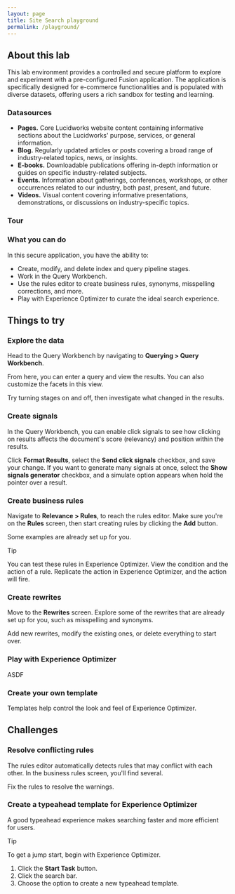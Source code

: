 ```yaml
---
layout: page
title: Site Search playground
permalink: /playground/
---
```


<link rel="stylesheet" href="/lib/public/global-training.css">

<!-- NOTES

**To-do**

* Add comments to all stages, existing rules, etc.

**Basic things they can do**

* Examine conflicting rules

**Useful admonitions**

> [!NOTE]  
> Highlights information that users should take into account, even when skimming.

> [!TIP]
> Optional information to help a user be more successful.

> [!IMPORTANT]  
> Crucial information necessary for users to succeed.

> [!WARNING]  
> Critical content demanding immediate user attention due to potential risks.

> [!CAUTION]
> Negative potential consequences of an action.


-->

## About this lab

This lab environment provides a controlled and secure platform to explore and experiment with a pre-configured Fusion application. The application is specifically designed for e-commerce functionalities and is populated with diverse datasets, offering users a rich sandbox for testing and learning.


### Datasources

* **Pages.** Core Lucidworks website content containing informative sections about the Lucidworks' purpose, services, or general information.
* **Blog.** Regularly updated articles or posts covering a broad range of industry-related topics, news, or insights.
* **E-books.** Downloadable publications offering in-depth information or guides on specific industry-related subjects.
* **Events.** Information about gatherings, conferences, workshops, or other occurrences related to our industry, both past, present, and future.
* **Videos.** Visual content covering informative presentations, demonstrations, or discussions on industry-specific topics.


### Tour

<!-- Supademo embed. -->

### What you can do

In this secure application, you have the ability to:

* Create, modify, and delete index and query pipeline stages.
* Work in the Query Workbench. 
* Use the rules editor to create business rules, synonyms, misspelling corrections, and more. 
* Play with Experience Optimizer to curate the ideal search experience.

## Things to try

### Explore the data

Head to the Query Workbench by navigating to **Querying > Query Workbench**.

From here, you can enter a query and view the results. You can also customize the facets in this view.

Try turning stages on and off, then investigate what changed in the results.

### Create signals

In the Query Workbench, you can enable click signals to see how clicking on results affects the document's score (relevancy) and position within the results. 

Click **Format Results**, select the **Send click signals** checkbox, and save your change. If you want to generate many signals at once, select the **Show signals generator** checkbox, and a simulate option appears when hold the pointer over a result. 

### Create business rules

Navigate to **Relevance > Rules**, to reach the rules editor. Make sure you're on the **Rules** screen, then start creating rules by clicking the **Add** button. 

Some examples are already set up for you. 

> [!TIP]
> You can test these rules in Experience Optimizer. View the condition and the action of a rule. Replicate the action in Experience Optimizer, and the action will fire. 

### Create rewrites

Move to the **Rewrites** screen. Explore some of the rewrites that are already set up for you, such as misspelling and synonyms. 

Add new rewrites, modify the existing ones, or delete everything to start over.

### Play with Experience Optimizer

ASDF

### Create your own template

Templates help control the look and feel of Experience Optimizer. 

## Challenges

### Resolve conflicting rules

The rules editor automatically detects rules that may conflict with each other. In the business rules screen, you'll find several. 

Fix the rules to resolve the warnings.

### Create a typeahead template for Experience Optimizer

A good typeahead experience makes searching faster and more efficient for users.

> [!TIP]
> To get a jump start, begin with Experience Optimizer.
> 
> 1. Click the **Start Task** button. 
> 1. Click the search bar. 
> 1. Choose the option to create a new typeahead template.